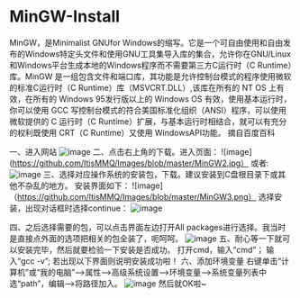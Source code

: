 # MinGW-Install
MinGW，是Minimalist GNUfor Windows的缩写。它是一个可自由使用和自由发布的Windows特定头文件和使用GNU工具集导入库的集合，允许你在GNU/Linux和Windows平台生成本地的Windows程序而不需要第三方C运行时（C Runtime）库。MinGW 是一组包含文件和端口库，其功能是允许控制台模式的程序使用微软的标准C运行时（C Runtime）库（MSVCRT.DLL）,该库在所有的 NT OS 上有效，在所有的 Windows 95发行版以上的 Windows OS 有效，使用基本运行时，你可以使用 GCC 写控制台模式的符合美国标准化组织（ANSI）程序，可以使用微软提供的 C 运行时（C Runtime）扩展，与基本运行时相结合，就可以有充分的权利既使用 CRT（C Runtime）又使用 WindowsAPI功能。                                                            摘自百度百科

一、进入网站
![image](https://github.com/ItisMMQ/Images/blob/master/MinGW_website.jpg)
二、点击右上角的下载。进入页面：
![image](https://github.com/ItisMMQ/Images/blob/master/MinGW2.jpg）
或者:
![image](https://github.com/ItisMMQ/Images/blob/master/MinGW2-2.jpg)
三、选择对应操作系统的安装包，下载。建议安装到C盘根目录下或其他不杂乱的地方。
安装界面如下：
![image]（https://github.com/ItisMMQ/Images/blob/master/MinGW3.png）
选择安装，出现对话框时选择continue：
![image](https://github.com/ItisMMQ/Images/blob/master/MinGW4.png)

四、之后选择需要的包，可以点击界面左边打开All packages进行选择。我当时是直接点外面的选项把相关的包全装了，呃呵呵。
![image](https://github.com/ItisMMQ/Images/blob/master/MinGW5.png)
五、耐心等一下就可以安装完毕，然后就要检验一下安装是否成功。
   打开cmd，输入“cmd”；
   输入“gcc -v”;
若出现以下界面则说明安装成功啦！
六、添加环境变量
   右键单击“计算机”或“我的电脑”——>属性——>高级系统设置——>环境变量——>系统变量列表中选“path”，编辑——>将路径加入。
![image](https://github.com/ItisMMQ/Images/blob/master/MinGW7.png)
然后就OK啦~
